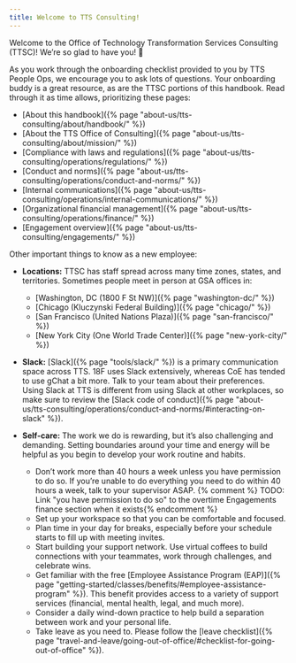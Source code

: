 ```yaml
---
title: Welcome to TTS Consulting!
---
```


Welcome to the Office of Technology Transformation Services Consulting (TTSC)! We’re so glad to have you! 🎉

As you work through the onboarding checklist provided to you by TTS People Ops, we encourage you to ask lots of questions. Your onboarding buddy is a great resource, as are the TTSC portions of this handbook. Read through it as time allows, prioritizing these pages:

- [About this handbook]({% page "about-us/tts-consulting/about/handbook/" %})
- [About the TTS Office of Consulting]({% page "about-us/tts-consulting/about/mission/" %})
- [Compliance with laws and regulations]({% page "about-us/tts-consulting/operations/regulations/" %})
- [Conduct and norms]({% page "about-us/tts-consulting/operations/conduct-and-norms/" %})
- [Internal communications]({% page "about-us/tts-consulting/operations/internal-communications/" %})
- [Organizational financial management]({% page "about-us/tts-consulting/operations/finance/" %})
- [Engagement overview]({% page "about-us/tts-consulting/engagements/" %})

Other important things to know as a new employee:

- **Locations:** TTSC has staff spread across many time zones, states, and territories. Sometimes people meet in person at GSA offices in:
  - [Washington, DC (1800 F St NW)]({% page "washington-dc/" %})
  - [Chicago (Kluczynski Federal Building)]({% page "chicago/" %})
  - [San Francisco (United Nations Plaza)]({% page "san-francisco/" %})
  - [New York City (One World Trade Center)]({% page "new-york-city/" %})

- **Slack:** [Slack]({% page "tools/slack/" %}) is a primary communication space across TTS. 18F uses Slack extensively, whereas CoE has tended to use gChat a bit more. Talk to your team about their preferences. Using Slack at TTS is different from using Slack at other workplaces, so make sure to review the [Slack code of conduct]({% page "about-us/tts-consulting/operations/conduct-and-norms/#interacting-on-slack" %}).

- **Self-care:** The work we do is rewarding, but it’s also challenging and demanding. Setting boundaries around your time and energy will be helpful as you begin to develop your work routine and habits.
  - Don’t work more than 40 hours a week unless you have permission to do so. If you’re unable to do everything you need to do within 40 hours a week, talk to your supervisor ASAP. {% comment %} TODO: Link "you have permission to do so" to the overtime Engagements finance section when it exists{% endcomment %}
  - Set up your workspace so that you can be comfortable and focused.
  - Plan time in your day for breaks, especially before your schedule starts to fill up with meeting invites.
  - Start building your support network. Use virtual coffees to build connections with your teammates, work through challenges, and celebrate wins.
  - Get familiar with the free [Employee Assistance Program (EAP)]({% page "getting-started/classes/benefits/#employee-assistance-program" %}). This benefit provides access to a variety of support services (financial, mental health, legal, and much more).
  - Consider a daily wind-down practice to help build a separation between work and your personal life.
  - Take leave as you need to. Please follow the [leave checklist]({% page "travel-and-leave/going-out-of-office/#checklist-for-going-out-of-office" %}).
